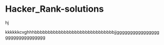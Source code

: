  # Hacker_Rank-solutions
hj


kkkkkkcvghhhbbbbbbbbbbbbbbbbbbbbbbbbbbbbbbjjggggggggggggggggggggggggggggggg
